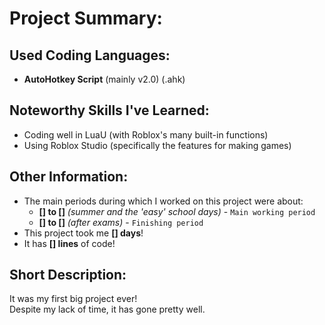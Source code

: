 # Project Summary:


## Used Coding Languages:
- **AutoHotkey Script** (mainly v2.0) (.ahk)


## Noteworthy Skills I've Learned:
- Coding well in LuaU (with Roblox's many built-in functions)
- Using Roblox Studio (specifically the features for making games)


## Other Information:
- The main periods during which I worked on this project were about:  
  - **[]  to  []** *(summer and the 'easy' school days)* - `Main working period`
  - **[]  to  []** *(after exams)* - `Finishing period`
- This project took me **[] days**!
- It has **[] lines** of code!


## Short Description:
It was my first big project ever! <br>
Despite my lack of time, it has gone pretty well.